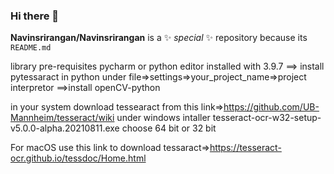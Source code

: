 ### Hi there 👋

**Navinsrirangan/Navinsrirangan** is a ✨ _special_ ✨ repository because its `README.md`

library pre-requisites pycharm or python editor installed with 3.9.7
==> install pytessaract in python under file=>settings=>your_project_name=>project interpretor
==>install openCV-python

in your system download tessearact from this link=>https://github.com/UB-Mannheim/tesseract/wiki
under windows intaller tesseract-ocr-w32-setup-v5.0.0-alpha.20210811.exe choose 64 bit or 32 bit

For macOS use this link to download tessaract=>https://tesseract-ocr.github.io/tessdoc/Home.html
